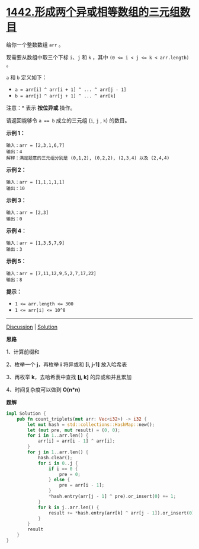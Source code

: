 # [1442.形成两个异或相等数组的三元组数目](https://leetcode-cn.com/problems/count-triplets-that-can-form-two-arrays-of-equal-xor/description/)

给你一个整数数组 `arr` 。

现需要从数组中取三个下标 `i`、`j` 和 `k` ，其中 `(0 <= i < j <= k < arr.length)` 。

`a` 和 `b` 定义如下：

- `a = arr[i] ^ arr[i + 1] ^ ... ^ arr[j - 1]`
- `b = arr[j] ^ arr[j + 1] ^ ... ^ arr[k]`

注意：**^** 表示 **按位异或** 操作。

请返回能够令 `a == b` 成立的三元组 (`i`, `j` , `k`) 的数目。

 

**示例 1：**

```
输入：arr = [2,3,1,6,7]
输出：4
解释：满足题意的三元组分别是 (0,1,2), (0,2,2), (2,3,4) 以及 (2,4,4)
```

**示例 2：**

```
输入：arr = [1,1,1,1,1]
输出：10
```

**示例 3：**

```
输入：arr = [2,3]
输出：0
```

**示例 4：**

```
输入：arr = [1,3,5,7,9]
输出：3
```

**示例 5：**

```
输入：arr = [7,11,12,9,5,2,7,17,22]
输出：8
```

 

**提示：**

- `1 <= arr.length <= 300`
- `1 <= arr[i] <= 10^8`

------

[Discussion](https://leetcode-cn.com/problems/count-triplets-that-can-form-two-arrays-of-equal-xor/comments/) | [Solution](https://leetcode-cn.com/problems/count-triplets-that-can-form-two-arrays-of-equal-xor/solution/)

**思路**

1、计算前缀和

2、枚举一个 **j**，再枚举 **i** 将异或和 **[i, j-1]** 放入哈希表

3、再枚举 **k**，去哈希表中查找 **[j, k]** 的异或和并且累加

4、时间复杂度可以做到 **O(n*n)**

**题解**

```rust
impl Solution {
    pub fn count_triplets(mut arr: Vec<i32>) -> i32 {
        let mut hash = std::collections::HashMap::new();
        let (mut pre, mut result) = (0, 0);
        for i in 1..arr.len() {
            arr[i] = arr[i - 1] ^ arr[i];
        }
        for j in 1..arr.len() {
            hash.clear();
            for i in 0..j {
                if i == 0 {
                    pre = 0;
                } else {
                    pre = arr[i - 1];
                }
                *hash.entry(arr[j - 1] ^ pre).or_insert(0) += 1;
            }
            for k in j..arr.len() {
                result += *hash.entry(arr[k] ^ arr[j - 1]).or_insert(0);
            }
        }
        result
    }
}
```

